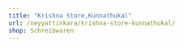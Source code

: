 ```yaml
---
title: "Krishna Store,Kunnathukal"
url: /neyyattinkara/krishna-store-kunnathukal/
shop: Schreibwaren
---
```

